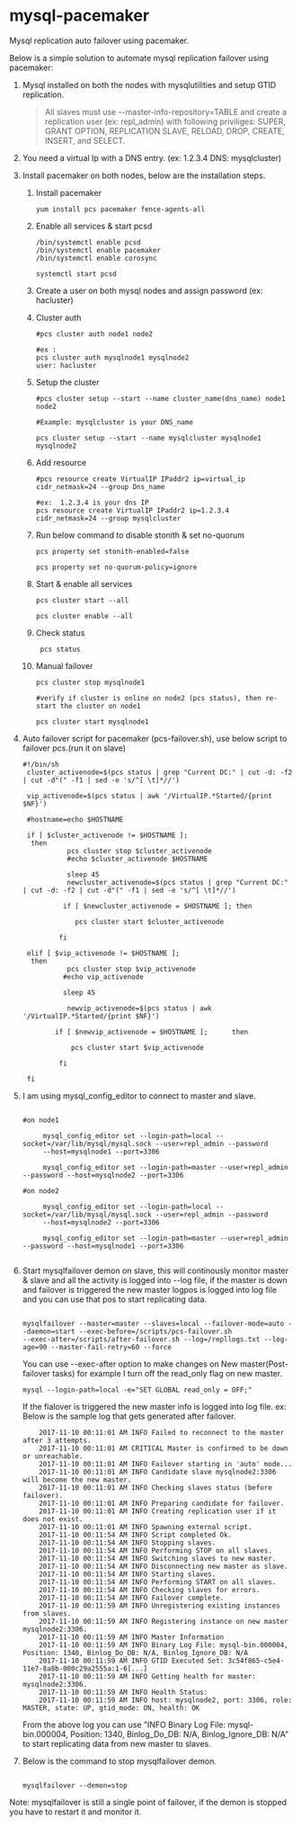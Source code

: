 # mysql-pacemaker
Mysql replication auto failover using pacemaker.

Below is a simple solution to automate mysql replication failover using pacemaker:


1) Mysql installed on both the nodes with mysqlutilities and setup GTID replication.
       
      > All slaves must use --master-info-repository=TABLE and create a replication user (ex: repl_admin) with following priviliges:
       SUPER, GRANT OPTION, REPLICATION SLAVE, RELOAD, DROP, CREATE, INSERT, and SELECT.
       

2) You need a virtual Ip with a DNS entry. (ex: 1.2.3.4 DNS: mysqlcluster)

3) Install pacemaker on both nodes, below are the installation steps.



    1)	Install pacemaker
        ```shell
        yum install pcs pacemaker fence-agents-all
        ```
    2)	Enable all services & start pcsd
        ```shell
        /bin/systemctl enable pcsd
        /bin/systemctl enable pacemaker
        /bin/systemctl enable corosync
        
        systemctl start pcsd
        ```   
    3)  Create a user on both mysql nodes and assign password
        (ex: hacluster)
        
    4)  Cluster auth
        ```shell
        #pcs cluster auth node1 node2

        #ex :
        pcs cluster auth mysqlnode1 mysqlnode2
        user: hacluster
        ```
    5)  Setup the cluster
        ```shell
        #pcs cluster setup --start --name cluster_name(dns_name) node1 node2

        #Example: mysqlcluster is your DNS_name

        pcs cluster setup --start --name mysqlcluster mysqlnode1 mysqlnode2
        ```
        
    6)  Add resource
        ```shell
        #pcs resource create VirtualIP IPaddr2 ip=virtual_ip  cidr_netmask=24 --group Dns_name

        #ex:  1.2.3.4 is your dns IP
        pcs resource create VirtualIP IPaddr2 ip=1.2.3.4 cidr_netmask=24 --group mysqlcluster
        ```
        
    7) Run below command to disable stonith & set no-quorum
    
       ```shell
       pcs property set stonith-enabled=false

       pcs property set no-quorum-policy=ignore
       ```  
   
   8)  Start & enable all services 
       
       ```shell
       pcs cluster start --all
       
       pcs cluster enable --all
       
       ```
       
   9)  Check status
       ```shell
        pcs status
       ``` 
   10) Manual failover
       ```shell
       pcs cluster stop mysqlnode1
       
       #verify if cluster is online on node2 (pcs status), then re-start the cluster on node1
       
       pcs cluster start mysqlnode1
       ```
      
      
4) Auto failover script for pacemaker (pcs-failover.sh), use below script to failover pcs.(run it on slave)

   ```shell
   #!/bin/sh
    cluster_activenode=$(pcs status | grep "Current DC:" | cut -d: -f2 | cut -d"(" -f1 | sed -e 's/^[ \t]*//')

    vip_activenode=$(pcs status | awk '/VirtualIP.*Started/{print $NF}')

    #hostname=echo $HOSTNAME

    if [ $cluster_activenode != $HOSTNAME ];
     then
              pcs cluster stop $cluster_activenode
              #echo $cluster_activenode $HOSTNAME

              sleep 45
              newcluster_activenode=$(pcs status | grep "Current DC:" | cut -d: -f2 | cut -d"(" -f1 | sed -e 's/^[ \t]*//')

             if [ $newcluster_activenode = $HOSTNAME ]; then

                pcs cluster start $cluster_activenode

            fi

    elif [ $vip_activenode != $HOSTNAME ];
     then
              pcs cluster stop $vip_activenode
             #echo vip_activenode

             sleep 45

              newvip_activenode=$(pcs status | awk '/VirtualIP.*Started/{print $NF}')

           if [ $newvip_activenode = $HOSTNAME ];      then

               pcs cluster start $vip_activenode

            fi

    fi
   
   ```
       

5) I am using mysql_config_editor to connect to master and slave.
  
   
   ```shell
   
   #on node1
        
        mysql_config_editor set --login-path=local --socket=/var/lib/mysql/mysql.sock --user=repl_admin --password 
        --host=mysqlnode1 --port=3306
        
        mysql_config_editor set --login-path=master --user=repl_admin --password --host=mysqlnode2 --port=3306
        
   #on node2 
        
        mysql_config_editor set --login-path=local --socket=/var/lib/mysql/mysql.sock --user=repl_admin --password 
        --host=mysqlnode2 --port=3306
        
        mysql_config_editor set --login-path=master --user=repl_admin --password --host=mysqlnode1 --port=3306
        
   ```
       

6) Start mysqlfailover demon on slave, this will continously monitor master & slave and all the activity is logged into --log   file, if the master is down and failover is triggered the new master logpos is logged into log file and you can use that pos to start replicating data.       
   ```shell
   
   mysqlfailover --master=master --slaves=local --failover-mode=auto --daemon=start --exec-before=/scripts/pcs-failover.sh 
   --exec-after=/scripts/after-failover.sh --log=/repllogs.txt --log-age=90 --master-fail-retry=60 --force
   
   ```
   You can use --exec-after option to make changes on New master(Post-failover tasks) for example I turn off the read_only flag on new master.
   ```
   mysql --login-path=local -e="SET GLOBAL read_only = OFF;" 
   ```
   If the fialover is triggered the new master info is logged into log file.
   ex: 
   Below is the sample log that gets generated after failover.
   ```
       2017-11-10 00:11:01 AM INFO Failed to reconnect to the master after 3 attempts.
       2017-11-10 00:11:01 AM CRITICAL Master is confirmed to be down or unreachable.
       2017-11-10 00:11:01 AM INFO Failover starting in 'auto' mode...
       2017-11-10 00:11:01 AM INFO Candidate slave mysqlnode2:3306 will become the new master.
       2017-11-10 00:11:01 AM INFO Checking slaves status (before failover).
       2017-11-10 00:11:01 AM INFO Preparing candidate for failover.
       2017-11-10 00:11:01 AM INFO Creating replication user if it does not exist.
       2017-11-10 00:11:01 AM INFO Spawning external script.
       2017-11-10 00:11:54 AM INFO Script completed Ok.
       2017-11-10 00:11:54 AM INFO Stopping slaves.
       2017-11-10 00:11:54 AM INFO Performing STOP on all slaves.
       2017-11-10 00:11:54 AM INFO Switching slaves to new master.
       2017-11-10 00:11:54 AM INFO Disconnecting new master as slave.
       2017-11-10 00:11:54 AM INFO Starting slaves.
       2017-11-10 00:11:54 AM INFO Performing START on all slaves.
       2017-11-10 00:11:54 AM INFO Checking slaves for errors.
       2017-11-10 00:11:54 AM INFO Failover complete.
       2017-11-10 00:11:59 AM INFO Unregistering existing instances from slaves.
       2017-11-10 00:11:59 AM INFO Registering instance on new master mysqlnode2:3306.
       2017-11-10 00:11:59 AM INFO Master Information
       2017-11-10 00:11:59 AM INFO Binary Log File: mysql-bin.000004, Position: 1340, Binlog_Do_DB: N/A, Binlog_Ignore_DB: N/A
       2017-11-10 00:11:59 AM INFO GTID Executed Set: 3c54f865-c5e4-11e7-8a8b-000c29a2555a:1-6[...]
       2017-11-10 00:11:59 AM INFO Getting health for master: mysqlnode2:3306.
       2017-11-10 00:11:59 AM INFO Health Status:
       2017-11-10 00:11:59 AM INFO host: mysqlnode2, port: 3306, role: MASTER, state: UP, gtid_mode: ON, health: OK

   ``` 
   From the above log you can use "INFO Binary Log File: mysql-bin.000004, Position: 1340, Binlog_Do_DB: N/A, Binlog_Ignore_DB:   N/A"      to start replicating data from new master to slaves.
  

7) Below is the command to stop mysqlfailover demon.

   ```shell
   
   mysqlfailover --demon=stop
   
   ```

Note: mysqlfailover is still a single point of failover, if the demon is stopped you have to restart it and monitor it.
